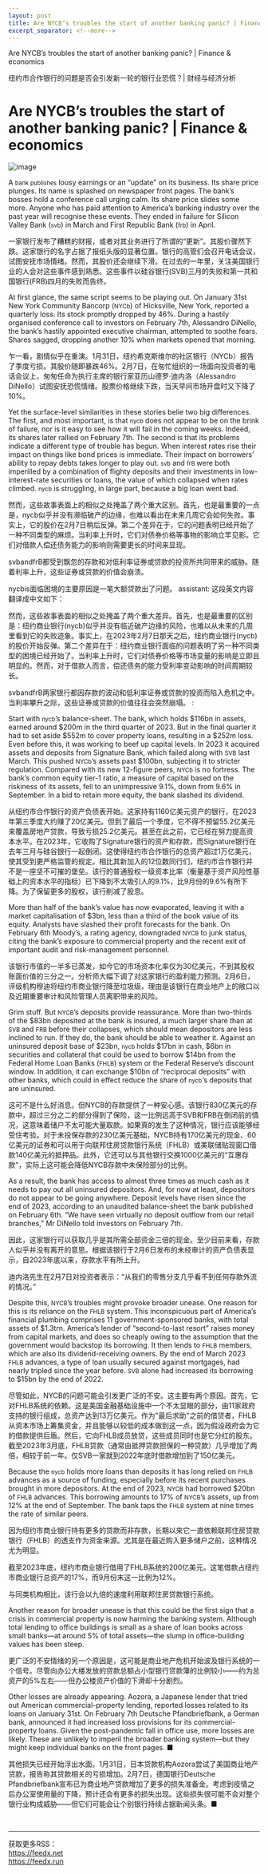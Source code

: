 ```yaml
---
layout: post
title: Are NYCB’s troubles the start of another banking panic? | Finance & economics
excerpt_separator: <!--more-->
---
```



<!--more-->

Are NYCB’s troubles the start of another banking panic? | Finance & economics

纽约市合作银行的问题是否会引发新一轮的银行业恐慌？| 财经与经济分析


# Are NYCB’s troubles the start of another banking panic? | Finance & economics

![image](https://images.weserv.nl/?url=www.economist.com/img/b/1280/720/90/media-assets/image/20240210_FNP003.jpg)

<div></div><p><span>A</span> <small>bank publishes</small> lousy earnings or an “update” on its business. Its share price plunges. Its name is splashed on newspaper front pages. The bank’s bosses hold a conference call urging calm. Its share price slides some more. Anyone who has paid attention to America’s banking industry over the past year will recognise these events. They ended in failure for Silicon Valley Bank (<small>svb</small>) in March and First Republic Bank (<small>frb</small>) in April. </p>

一家银行发布了糟糕的财报，或者对其业务进行了所谓的“更新”。其股价骤然下跌。这家银行的名字占据了报纸头版的显著位置。银行的高管们会召开电话会议，试图安抚市场情绪。然而，其股价还会继续下滑。在过去的一年里，关注美国银行业的人会对这些事件感到熟悉。这些事件以硅谷银行(SVB)三月的失败和第一共和国银行(FRB)四月的失败而告终。


<p>At first glance, the same script seems to be playing out. On January 31st New York Community Bancorp (<small>NYCb</small>) of Hicksville, New York, reported a quarterly loss. Its stock promptly dropped by 46%. During a hastily organised conference call to investors on February 7th, Alessandro DiNello, the bank’s hastily appointed executive chairman, attempted to soothe fears. Shares sagged, dropping another 10% when markets opened that morning. </p>

乍一看，剧情似乎在重演。1月31日，纽约希克斯维尔的社区银行（NYCb）报告了季度亏损。其股价随即暴跌46%。2月7日，在匆忙组织的一场面向投资者的电话会议上，匆匆任命为执行主席的银行家亚历山德罗·迪内洛（Alessandro DiNello）试图安抚恐慌情绪。股票价格继续下跌，当天早间市场开盘时又下降了10%。


<div><div><div id="econ-1"></div></div></div><p>Yet the surface-level similarities in these stories belie two big differences. The first, and most important, is that <small>nycb</small> does not appear to be on the brink of failure, nor is it easy to see how it will fail in the coming weeks. Indeed, its shares later rallied on February 7th. The second is that its problems indicate a different type of trouble has begun. When interest rates rise their impact on things like bond prices is immediate. Their impact on borrowers’ ability to repay debts takes longer to play out. <small>svb</small> and <small>frB </small>were both imperilled by a combination of flighty deposits and their investments in low-interest-rate securities or loans, the value of which collapsed when rates climbed. <small>nycb</small> is struggling, in large part, because a big loan went bad. </p>

然而，这些故事表面上的相似之处掩盖了两个重大区别。首先，也是最重要的一点是，nycb似乎并没有濒临破产的边缘，也难以看出在未来几周它会如何失败。事实上，它的股价在2月7日稍后反弹。第二个差异在于，它的问题表明已经开始了一种不同类型的麻烦。当利率上升时，它们对债券价格等事物的影响立竿见影。它们对借款人偿还债务能力的影响则需要更长的时间来显现。

svbandfrB都受到飘忽的存款和对低利率证券或贷款的投资所共同带来的威胁。随着利率上升，这些证券或贷款的价值会崩溃。

nycbis面临困境的主要原因是一笔大额贷款出了问题。
assistant: 这段英文内容翻译成中文如下：

然而，这些故事表面的相似之处掩盖了两个重大差异。首先，也是最重要的区别是：纽约商业银行(nycb)似乎并没有临近破产边缘的风险，也难以从未来的几周里看到它的失败迹象。事实上，在2023年2月7日那天之后，纽约商业银行(nycb)的股价开始反弹。第二个差异在于：纽约商业银行面临的问题表明了另一种不同类型的困境已经开始了。当利率上升时，它们对债券价格等市场变量的影响是立即且明显的。然而，对于借款人而言，偿还债务的能力受利率变动影响的时间周期较长。

svbandfrB两家银行都因存款的波动和低利率证券或贷款的投资而陷入危机之中。当利率攀升之际，这些证券或贷款的价值往往会突然崩塌。
:

<p>Start with <small>nycb</small>’s balance-sheet. The bank, which holds $116bn in assets, earned around $200m in the third quarter of 2023. But in the final quarter it had to set aside $552m to cover property loans, resulting in a $252m loss. Even before this, it was working to beef up capital levels. In 2023 it acquired assets and deposits from Signature Bank, which failed along with <small>SVB</small> last March. This pushed <small>NYCb</small>’s assets past $100bn, subjecting it to stricter regulation. Compared with its new 12-figure peers, <small>NYCb</small> is no fortress. The bank’s common equity tier-1 ratio, a measure of capital based on the riskiness of its assets, fell to an unimpressive 9.1%, down from 9.6% in September. In a bid to retain more equity, the bank slashed its dividend.</p>

从纽约市合作银行的资产负债表开始。这家持有1160亿美元资产的银行，在2023年第三季度大约赚了20亿美元。但到了最后一个季度，它不得不预留55.2亿美元来覆盖房地产贷款，导致亏损25.2亿美元。甚至在此之前，它已经在努力提高资本水平。在2023年，它收购了Signature银行的资产和存款，而Signature银行在去年三月与硅谷银行一起倒闭。这使得纽约市合作银行的总资产超过1万亿美元，使其受到更严格监管的规定。相比其新加入的12位数同行们，纽约市合作银行并不是一座坚不可摧的堡垒。该行的普通股权一级资本比率（衡量基于资产风险性基础上的资本水平的指标）已下降到不太吸引人的9.1%，比9月份的9.6%有所下降。为了保留更多的股权，该行削减了股息。


<p>More than half of the bank’s value has now evaporated, leaving it with a market capitalisation of $3bn, less than a third of the book value of its equity. Analysts have slashed their profit forecasts for the bank. On February 6th Moody’s, a rating agency, downgraded <small>NYCB</small> to junk status, citing the bank’s exposure to commercial property and the recent exit of important audit and risk-management personnel.</p>

该银行市值的一半多已蒸发，如今它的市场资本化率仅为30亿美元，不到其股权账面价值的三分之一。分析师大幅下调了对这家银行的盈利能力预测。2月6日，评级机构穆迪将纽约市商业银行降至垃圾级，理由是该银行在商业地产上的敞口以及近期重要审计和风险管理人员离职带来的风险。




<div><div><div id="econ-2"></div></div></div><p>Grim stuff. But <small>NYCB</small>’s deposits provide reassurance. More than two-thirds of the $83bn deposited at the bank is insured, a much larger share than at <small>SVB </small>and <small>FRB </small>before their collapses, which should mean depositors are less inclined to run. If they do, the bank should be able to weather it. Against an uninsured deposit base of $23bn, <small>nycb </small>holds $17bn in cash, $6bn in securities and collateral that could be used to borrow $14bn from the Federal Home Loan Banks (<small>FHLB</small>) system or the Federal Reserve’s discount window. In addition, it can exchange $10bn of “reciprocal deposits” with other banks, which could in effect reduce the share of <small>nycb</small>‘s deposits that are uninsured.</p>

这可不是什么好消息。但NYCB的存款提供了一种安心感。该银行830亿美元的存款中，超过三分之二的部分得到了保险，这一比例远高于SVB和FRB在倒闭前的情况，这意味着储户不太可能大量取款。如果真的发生了这种情况，银行应该能够经受住考验。对于未投保存款的230亿美元基础，NYCB持有170亿美元的现金、60亿美元的证券和可以用于向联邦住房贷款银行系统（FHLB）或美联储贴现窗口借款140亿美元的抵押品。此外，它还可以与其他银行交换1000亿美元的“互惠存款”，实际上这可能会降低NYCB存款中未保险部分的比例。


<p>As a result, the bank has access to almost three times as much cash as it needs to pay out all uninsured depositors. And, for now at least, depositors do not appear to be going anywhere. Deposit levels have risen since the end of 2023, according to an unaudited balance-sheet the bank published on February 6th. “We have seen virtually no deposit outflow from our retail branches,” Mr DiNello told investors on February 7th. </p>

因此，这家银行可以获取几乎是其所需全部资金三倍的现金。至少目前来看，存款人似乎并没有离开的意思。根据该银行于2月6日发布的未经审计的资产负债表显示，自2023年底以来，存款水平有所上升。

迪内洛先生在2月7日对投资者表示：“从我们的零售分支几乎看不到任何存款外流的情况。”


<p>Despite this, <small>NYCB</small>’s troubles might provoke broader unease. One reason for this is its reliance on the <small>FHLB</small> system. This inconspicuous part of America’s financial plumbing comprises 11 government-sponsored banks, with total assets of $1.3trn. America’s lender of “second-to-last resort” raises money from capital markets, and does so cheaply owing to the assumption that the government would backstop its borrowing. It then lends to <small>FHLB</small> members, which are also its dividend-receiving owners. By the end of March 2023 <small>FHLB</small> advances, a type of loan usually secured against mortgages, had nearly tripled since the year before. <small>SVB</small> alone had increased its borrowing to $15bn by the end of 2022. </p>

尽管如此，NYCB的问题可能会引发更广泛的不安。这主要有两个原因。首先，它对FHLB系统的依赖。这是美国金融基础设施中一个不太显眼的部分，由11家政府支持的银行组成，总资产达到13万亿美元。作为"最后求助"之前的借贷者，FHLB从资本市场上筹集资金，并且能够以较低的成本做到这一点，因为假设政府会为它的借款提供后盾。然后，它向FHLB成员放贷，这些成员同时也是它分红的股东。截至2023年3月底，FHLB贷款（通常由抵押贷款担保的一种贷款）几乎增加了两倍，相较于前一年。仅SVB一家就到2022年底时借款增加到了150亿美元。


<p>Because the <small>nycb</small> holds more loans than deposits it has long relied on <small>FHLB</small> advances as a source of funding, especially before its recent purchases brought in more depositors. At the end of 2023, <small>NYCB</small> had borrowed $20bn of <small>FHLB</small> advances. This borrowing amounts to 17% of <small>NYCB</small>’s assets, up from 12% at the end of September. The bank taps the <small>FHLB</small> system at nine times the rate of similar peers. </p>

因为纽约市商业银行持有更多的贷款而非存款，长期以来它一直依赖联邦住房贷款银行（FHLB）的透支作为资金来源。尤其是在最近购入更多储户之前，这种情况尤为明显。

截至2023年底，纽约市商业银行借用了FHLB系统的200亿美元。这笔借款占纽约市商业银行总资产的17%，而9月份末这一比例为12%。

与同类机构相比，该行会以九倍的速度利用联邦住房贷款银行系统。


<p>Another reason for broader unease is that this could be the first sign that a crisis in commercial property is now harming the banking system. Although total lending to office buildings is small as a share of loan books across small banks—at around 5% of total assets—the slump in office-building values has been steep. </p>

更广泛的不安情绪的另一个原因是，这可能是商业地产危机开始波及银行系统的一个信号。尽管向办公大楼发放的贷款总额占小型银行贷款簿的比例较小——约为总资产的5%左右——但办公楼资产价值的下滑却十分剧烈。


<p>Other losses are already appearing. Aozora, a Japanese lender that tried out American commercial-property lending, reported losses related to its loans on January 31st. On February 7th Deutsche Pfandbriefbank, a German bank, announced it had increased loss provisions for its commercial-property loans. Given the post-pandemic fall in office use, more losses are likely. These are unlikely to imperil the broader banking system—but they might keep individual banks on the front pages. <span>■</span></p>

其他损失已经开始浮出水面。1月31日，日本贷款机构Aozora尝试了美国商业地产贷款，报告称其贷款相关的亏损增加。2月7日，德国银行Deutsche Pfandbriefbank宣布已为商业地产贷款增加了更多的损失准备金。考虑到疫情之后办公室使用量的下降，预计还会有更多的损失出现。这些损失很可能不会对整个银行业构成威胁——但它们可能会让个别银行持续占据新闻头条。■


<br/><hr/><div>获取更多RSS：<br/><a href="https://feedx.net" style="color: orange;" target="_blank">https://feedx.net</a> <br/><a href="https://feedx.run" style="color: orange;" target="_blank">https://feedx.run</a><br/></div>